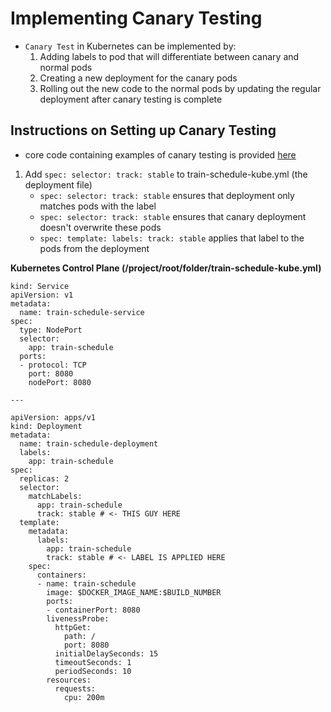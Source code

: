 # Implementing Canary Testing

- `Canary Test` in Kubernetes can be implemented by:
    1. Adding labels to pod that will differentiate between canary and normal pods
    2. Creating a new deployment for the canary pods
    3. Rolling out the new code to the normal pods by updating the regular deployment after canary testing is complete

## Instructions on Setting up Canary Testing

- core code containing examples of canary testing is provided [here](https://github.com/linuxacademy/cicd-pipeline-train-schedule-canary)

1. Add `spec: selector: track: stable` to train-schedule-kube.yml (the deployment file)
    - `spec: selector: track: stable` ensures that deployment only matches pods with the label
    - `spec: selector: track: stable` ensures that canary deployment doesn't overwrite these pods
    - `spec: template: labels: track: stable` applies that label to the pods from the deployment

**Kubernetes Control Plane (/project/root/folder/train-schedule-kube.yml)**
```
kind: Service
apiVersion: v1
metadata:
  name: train-schedule-service
spec:
  type: NodePort
  selector:
    app: train-schedule
  ports:
  - protocol: TCP
    port: 8080
    nodePort: 8080

---

apiVersion: apps/v1
kind: Deployment
metadata:
  name: train-schedule-deployment
  labels:
    app: train-schedule
spec:
  replicas: 2
  selector:
    matchLabels:
      app: train-schedule
      track: stable # <- THIS GUY HERE
  template:
    metadata:
      labels:
        app: train-schedule
        track: stable # <- LABEL IS APPLIED HERE
    spec:
      containers:
      - name: train-schedule
        image: $DOCKER_IMAGE_NAME:$BUILD_NUMBER
        ports:
        - containerPort: 8080
        livenessProbe:
          httpGet:
            path: /
            port: 8080
          initialDelaySeconds: 15
          timeoutSeconds: 1
          periodSeconds: 10
        resources:
          requests:
            cpu: 200m

```

#